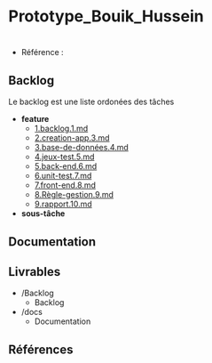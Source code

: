 # Prototype_Bouik_Hussein
#  

- Référence :   

 

## Backlog 

Le backlog est une liste ordonées des tâches 

- **feature** 
  - [1.backlog.1.md](./Backlog/feature/1.backlog.1.md) 
  - [2.creation-app.3.md](./Backlog/feature/2.creation-app.3.md) 
  - [3.base-de-données.4.md](./Backlog/feature/3.base-de-données.4.md) 
  - [4.jeux-test.5.md](./Backlog/feature/4.jeux-test.5.md) 
  - [5.back-end.6.md](./Backlog/feature/5.back-end.6.md) 
  - [6.unit-test.7.md](./Backlog/feature/6.unit-test.7.md) 
  - [7.front-end.8.md](./Backlog/feature/7.front-end.8.md) 
  - [8.Règle-gestion.9.md](./Backlog/feature/8.Règle-gestion.9.md) 
  - [9.rapport.10.md](./Backlog/feature/9.rapport.10.md) 
- **sous-tâche** 

## Documentation


## Livrables 

 

- /Backlog 
  - Backlog 
- /docs 
  - Documentation 
## Références 

